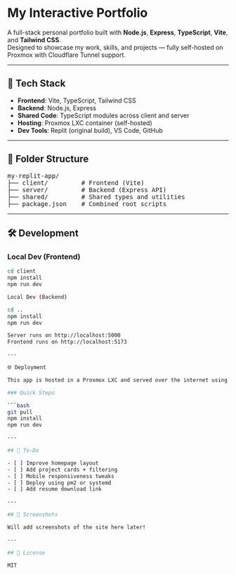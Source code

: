 # My Interactive Portfolio

A full-stack personal portfolio built with **Node.js**, **Express**, **TypeScript**, **Vite**, and **Tailwind CSS**.  
Designed to showcase my work, skills, and projects — fully self-hosted on Proxmox with Cloudflare Tunnel support.

---

## 🚀 Tech Stack

- **Frontend**: Vite, TypeScript, Tailwind CSS
- **Backend**: Node.js, Express
- **Shared Code**: TypeScript modules across client and server
- **Hosting**: Proxmox LXC container (self-hosted)
- **Dev Tools**: Replit (original build), VS Code, GitHub

---

## 📂 Folder Structure

<pre>
my-replit-app/
├── client/         # Frontend (Vite)
├── server/         # Backend (Express API)
├── shared/         # Shared types and utilities
├── package.json    # Combined root scripts
</pre>

---

## 🛠️ Development

### Local Dev (Frontend)

```bash
cd client
npm install
npm run dev

Local Dev (Backend)

cd ..
npm install
npm run dev

Server runs on http://localhost:5000
Frontend runs on http://localhost:5173

---

🌐 Deployment

This app is hosted in a Proxmox LXC and served over the internet using a Cloudflare Tunnel.

### Quick Steps

```bash
git pull
npm install
npm run dev

---

## 📝 To-Do

- [ ] Improve homepage layout
- [ ] Add project cards + filtering
- [ ] Mobile responsiveness tweaks
- [ ] Deploy using pm2 or systemd
- [ ] Add resume download link

---

## 📸 Screenshots

Will add screenshots of the site here later!

---

## 📜 License

MIT
